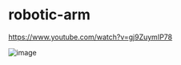 # robotic-arm

https://www.youtube.com/watch?v=gj9ZuymIP78

![image](https://github.com/user-attachments/assets/fee767fc-8234-4718-b239-54e68e732c2a)
